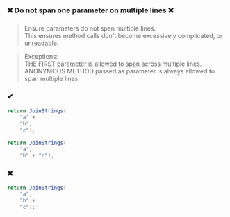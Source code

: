 ### ❌ Do not span one parameter on multiple lines ❌
###

> Ensure parameters do not span multiple lines.  
> This ensures method calls don't become excessively complicated, or unreadable.  

> Exceptions:  
> THE FIRST parameter is allowed to span across multiple lines.  
> ANONYMOUS METHOD passed as parameter is always allowed to span multiple lines.

### ✔
``` csharp
return JoinStrings(
    "a" +
    "b",
    "c");
```
``` csharp
return JoinStrings(
    "a",
    "b" + "c");
```

### ❌
``` csharp
return JoinStrings(
    "a",
    "b" +
    "c");
```
